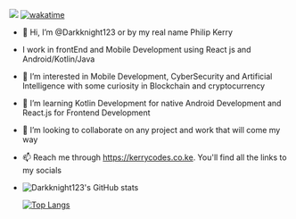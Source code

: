 ![](https://komarev.com/ghpvc/?username=your-github-Darkknight123&color=green) [![wakatime](https://wakatime.com/badge/user/8fbf2448-5042-4526-9327-679b554522ea.svg)](https://wakatime.com/@8fbf2448-5042-4526-9327-679b554522ea)
- 👋 Hi, I’m @Darkknight123 or by my real name Philip Kerry
- I work in frontEnd and Mobile Development using React js and Android/Kotlin/Java
- 👀 I’m interested in Mobile Development, CyberSecurity and Artificial Intelligence with some curiosity in Blockchain and
cryptocurrency
- 🌱 I’m learning Kotlin Development for native Android Development and React.js for Frontend Development
- 💞️ I’m looking to collaborate on any project and work that will come my way
- 📫 Reach me through https://kerrycodes.co.ke. You'll find all the links to my socials
- ![Darkknight123's GitHub stats](https://github-readme-stats.vercel.app/api?username=Darkknight123&count_private=true&show_icons=true&theme=radical)

   [![Top Langs](https://github-readme-stats.vercel.app/api/top-langs/?username=Darkknight123&layout=compact&theme=dark)](https://github.com/anuraghazra/github-readme-stats)
   
  
   


<!---
Darkknight123/Darkknight123 is a ✨ special ✨ repository because its `README.md` (this file) appears on your GitHub profile.
You can click the Preview link to take a look at your changes.
--->
